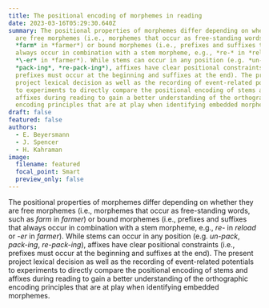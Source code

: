 ```yaml
---
title: The positional encoding of morphemes in reading
date: 2023-03-16T05:29:30.640Z
summary: The positional properties of morphemes differ depending on whether they
  are free morphemes (i.e., morphemes that occur as free-standing words, such as
  *farm* in *farmer*) or bound morphemes (i.e., prefixes and suffixes that
  always occur in combination with a stem morpheme, e.g., *re-* in *reload* or
  *\-er* in *farmer*). While stems can occur in any position (e.g. *un-pack*,
  *pack-ing*, *re-pack-ing*), affixes have clear positional constraints (i.e.,
  prefixes must occur at the beginning and suffixes at the end). The present
  project lexical decision as well as the recording of event-related potentials
  to experiments to directly compare the positional encoding of stems and
  affixes during reading to gain a better understanding of the orthographic
  encoding principles that are at play when identifying embedded morphemes.
draft: false
featured: false
authors:
  - E. Beyersmann
  - J. Spencer
  - H. Kahraman
image:
  filename: featured
  focal_point: Smart
  preview_only: false
---
```

The positional properties of morphemes differ depending on whether they are free morphemes (i.e., morphemes that occur as free-standing words, such as *farm* in *farmer*) or bound morphemes (i.e., prefixes and suffixes that always occur in combination with a stem morpheme, e.g., *re-* in *reload* or *\-er* in *farmer*). While stems can occur in any position (e.g. *un-pack*, *pack-ing*, *re-pack-ing*), affixes have clear positional constraints (i.e., prefixes must occur at the beginning and suffixes at the end). The present project lexical decision as well as the recording of event-related potentials to experiments to directly compare the positional encoding of stems and affixes during reading to gain a better understanding of the orthographic encoding principles that are at play when identifying embedded morphemes.